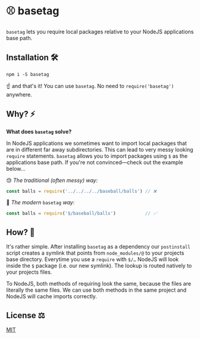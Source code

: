 # ⚾️ basetag
`basetag` lets you require local packages relative to your NodeJS applications base path.

## Installation 🛠

`npm i -S basetag`

☝️ and that's it!
You can use `basetag`.
No need to `require('basetag')` anywhere.

## Why? ⚡️

**What does `basetag` solve?**

In NodeJS applications we sometimes want to import local packages that are in different far away subdirectories.
This can lead to very messy looking `require` statements.
`basetag` allows you to import packages using `$` as the applications base path.
If you're not convinced—check out the example below...

😓 _The traditional (often messy) way:_

```js
const balls = require('../../../../baseball/balls') // ❌
```

🤯 _The modern_ `basetag` _way:_

```js
const balls = require('$/baseball/balls')           // ✅
```

## How? 💭

It's rather simple.
After installing `basetag` as a dependency our `postinstall` script creates a symlink that points from `node_modules/@` to your projects base directory.
Everytime you use a `require` with `$/…` NodeJS will look inside the `$` package (i.e. our new symlink).
The lookup is routed natively to your projects files.

To NodeJS, both methods of requiring look the same, because the files are literally the same files.
We can use both methods in the same project and NodeJS will cache imports correctly.

## License ⚖️

[MIT](LICENSE)
